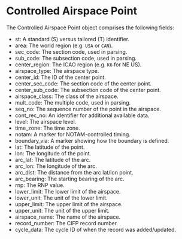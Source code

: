 # Controlled Airspace Point

The Controlled Airspace Point object comprises the following fields:

- st: A standard (S) versus tailored (T) identifier.
- area: The world region (e.g. `USA` or `CAN`).
- sec_code: The section code, used in parsing.
- sub_code: The subsection code, used in parsing.
- center_region: The ICAO region (e.g. `K6` for NE US).
- airspace_type: The airspace type.
- center_id: The ID of the center point.
- center_sec_code: The section code of the center point.
- center_sub_code: The subsection code of the center point.
- airspace_class: The class of the airspace.
- mult_code: The multiple code, used in parsing.
- seq_no: The sequence number of the point in the airspace.
- cont_rec_no: An identifier for additional available data.
- level: The airspace level.
- time_zone: The time zone.
- notam: A marker for NOTAM-controlled timing.
- boundary_via: A marker showing how the boundary is defined.
- lat: The latitude of the point.
- lon: The longitude of the point.
- arc_lat: The latitude of the arc.
- arc_lon: The longitude of the arc.
- arc_dist: The distance from the arc lat/lon point.
- arc_bearing: The starting bearing of the arc.
- rnp: The RNP value.
- lower_limit: The lower limit of the airspace.
- lower_unit: The unit of the lower limit.
- upper_limit: The upper limit of the airspace.
- upper_unit: The unit of the upper limit.
- airspace_name: The name of the airspace.
- record_number: The CIFP record number.
- cycle_data: The cycle ID of when the record was added/updated.
